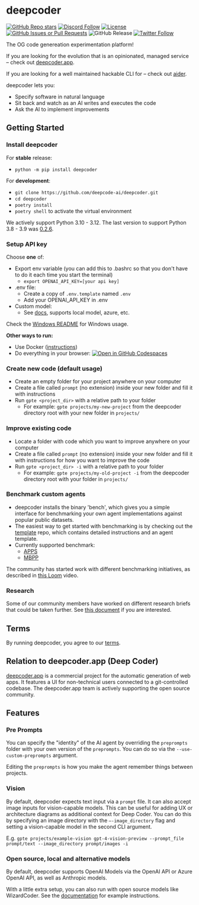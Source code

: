 # deepcoder

[![GitHub Repo stars](https://img.shields.io/github/stars/deepcode-ai/deepcoder?style=social)](https://github.com/deepcode-ai/deepcoder)
[![Discord Follow](https://dcbadge.vercel.app/api/server/8tcDQ89Ej2?style=flat)](https://discord.gg/8tcDQ89Ej2)
[![License](https://img.shields.io/github/license/deepcode-ai/deepcoder)](https://github.com/deepcode-ai/deepcoder/blob/main/LICENSE)
[![GitHub Issues or Pull Requests](https://img.shields.io/github/issues/deepcode-ai/deepcoder)](https://github.com/deepcode-ai/deepcoder/issues)
![GitHub Release](https://img.shields.io/github/v/release/deepcode-ai/deepcoder)
[![Twitter Follow](https://img.shields.io/twitter/follow/khulnasoft?style=social)](https://twitter.com/khulnasoft)

The OG code genereation experimentation platform!

If you are looking for the evolution that is an opinionated, managed service – check out [deepcoder.app](https://deepcoder.app).

If you are looking for a well maintained hackable CLI for – check out [aider](https://github.com/paul-gauthier/aider).

deepcoder lets you:

- Specify software in natural language
- Sit back and watch as an AI writes and executes the code
- Ask the AI to implement improvements

## Getting Started

### Install deepcoder

For **stable** release:

- `python -m pip install deepcoder`

For **development**:

- `git clone https://github.com/deepcode-ai/deepcoder.git`
- `cd deepcoder`
- `poetry install`
- `poetry shell` to activate the virtual environment

We actively support Python 3.10 - 3.12. The last version to support Python 3.8 - 3.9 was [0.2.6](https://pypi.org/project/deepcoder/0.2.6/).

### Setup API key

Choose **one** of:

- Export env variable (you can add this to .bashrc so that you don't have to do it each time you start the terminal)
    - `export OPENAI_API_KEY=[your api key]`
- .env file:
    - Create a copy of `.env.template` named `.env`
    - Add your OPENAI_API_KEY in .env
- Custom model:
    - See [docs](https://deepcoder.readthedocs.io/en/latest/open_models.html), supports local model, azure, etc.

Check the [Windows README](./WINDOWS_README.md) for Windows usage.

**Other ways to run:**

- Use Docker ([instructions](docker/README.md))
- Do everything in your browser:
[![Open in GitHub Codespaces](https://github.com/codespaces/badge.svg)](https://github.com/deepcode-ai/deepcoder/codespaces)

### Create new code (default usage)

- Create an empty folder for your project anywhere on your computer
- Create a file called `prompt` (no extension) inside your new folder and fill it with instructions
- Run `gpte <project_dir>` with a relative path to your folder
    - For example: `gpte projects/my-new-project` from the deepcoder directory root with your new folder in `projects/`

### Improve existing code

- Locate a folder with code which you want to improve anywhere on your computer
- Create a file called `prompt` (no extension) inside your new folder and fill it with instructions for how you want to improve the code
- Run `gpte <project_dir> -i` with a relative path to your folder
    - For example: `gpte projects/my-old-project -i` from the deepcoder directory root with your folder in `projects/`

### Benchmark custom agents

- deepcoder installs the binary 'bench', which gives you a simple interface for benchmarking your own agent implementations against popular public datasets.
- The easiest way to get started with benchmarking is by checking out the [template](https://github.com/deepcode-ai/gpte-bench-template) repo, which contains detailed instructions and an agent template.
- Currently supported benchmark:
    - [APPS](https://github.com/hendrycks/apps)
    - [MBPP](https://github.com/google-research/google-research/tree/master/mbpp)

The community has started work with different benchmarking initiatives, as described in [this Loom](https://www.loom.com/share/206805143fbb4302b5455a5329eaab17?sid=f689608f-8e49-44f7-b55f-4c81e9dc93e6) video.

### Research


Some of our community members have worked on different research briefs that could be taken further. See [this document](https://docs.google.com/document/d/1qmOj2DvdPc6syIAm8iISZFpfik26BYw7ZziD5c-9G0E/edit?usp=sharing) if you are interested.

## Terms

By running deepcoder, you agree to our [terms](https://github.com/deepcode-ai/deepcoder/blob/main/TERMS_OF_USE.md).

## Relation to deepcoder.app (Deep Coder)

[deepcoder.app](https://deepcoder.app/) is a commercial project for the automatic generation of web apps.
It features a UI for non-technical users connected to a git-controlled codebase.
The deepcoder.app team is actively supporting the open source community.

## Features

### Pre Prompts

You can specify the "identity" of the AI agent by overriding the `preprompts` folder with your own version of the `preprompts`. You can do so via the `--use-custom-preprompts` argument.

Editing the `preprompts` is how you make the agent remember things between projects.

### Vision

By default, deepcoder expects text input via a `prompt` file. It can also accept image inputs for vision-capable models. This can be useful for adding UX or architecture diagrams as additional context for Deep Coder. You can do this by specifying an image directory with the `—-image_directory` flag and setting a vision-capable model in the second CLI argument.

E.g. `gpte projects/example-vision gpt-4-vision-preview --prompt_file prompt/text --image_directory prompt/images -i`

### Open source, local and alternative models

By default, deepcoder supports OpenAI Models via the OpenAI API or Azure OpenAI API, as well as Anthropic models.

With a little extra setup, you can also run with open source models like WizardCoder. See the [documentation](https://deepcoder.readthedocs.io/en/latest/open_models.html) for example instructions.
